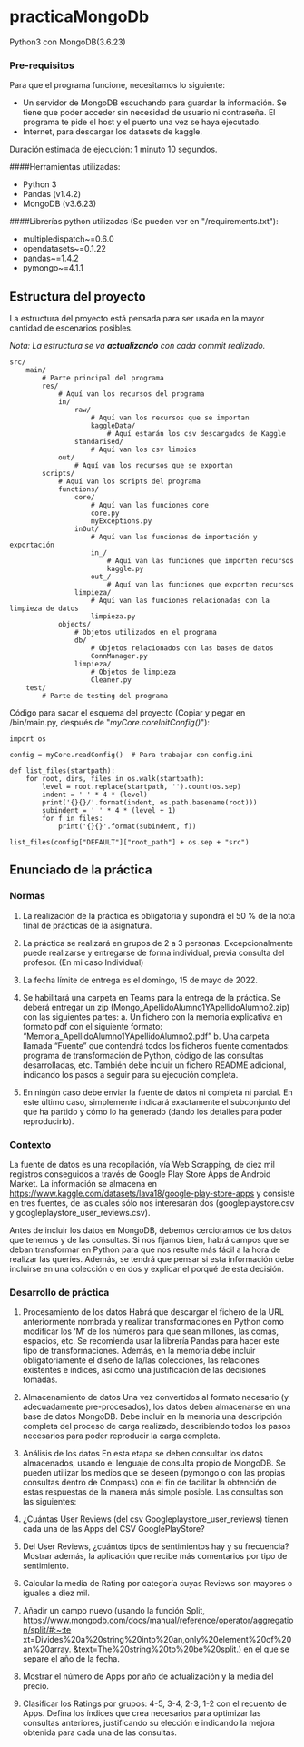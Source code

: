# practicaMongoDb
Python3 con MongoDB(3.6.23)

### Pre-requisitos

Para que el programa funcione, necesitamos lo siguiente:

- Un servidor de MongoDB escuchando para guardar la información. Se tiene que poder
acceder sin necesidad de usuario ni contraseña. El programa te pide el host y el 
 puerto una vez se haya ejecutado.
- Internet, para descargar los datasets de kaggle.

Duración estimada de ejecución: 1 minuto 10 segundos.

####Herramientas utilizadas:

- Python 3
- Pandas (v1.4.2)
- MongoDB (v3.6.23)

####Librerías python utilizadas (Se pueden  ver en "/requirements.txt"):

- multipledispatch~=0.6.0
- opendatasets~=0.1.22
- pandas~=1.4.2
- pymongo~=4.1.1

## Estructura del proyecto

La estructura del proyecto está pensada para ser usada en la mayor cantidad de escenarios posibles.

*Nota: La estructura se va **actualizando** con cada commit realizado.*

    src/
        main/
            # Parte principal del programa
            res/
                # Aquí van los recursos del programa
                in/
                    raw/
                        # Aquí van los recursos que se importan
                        kaggleData/
                            # Aquí estarán los csv descargados de Kaggle
                    standarised/
                        # Aquí van los csv limpios
                out/
                    # Aquí van los recursos que se exportan
            scripts/    
                # Aquí van los scripts del programa
                functions/
                    core/
                        # Aquí van las funciones core
                        core.py
                        myExceptions.py
                    inOut/
                        # Aquí van las funciones de importación y exportación
                        in_/
                            # Aquí van las funciones que importen recursos
                            kaggle.py
                        out_/
                            # Aquí van las funciones que exporten recursos
                    limpieza/
                        # Aquí van las funciones relacionadas con la limpieza de datos
                        limpieza.py
                objects/
                    # Objetos utilizados en el programa
                    db/
                        # Objetos relacionados con las bases de datos
                        ConnManager.py
                    limpieza/
                        # Objetos de limpieza
                        Cleaner.py
        test/
            # Parte de testing del programa


Código para sacar el esquema del proyecto (Copiar y pegar en /bin/main.py, después de "_myCore.coreInitConfig()_"):

    import os

    config = myCore.readConfig()  # Para trabajar con config.ini

    def list_files(startpath):
        for root, dirs, files in os.walk(startpath):
            level = root.replace(startpath, '').count(os.sep)
            indent = ' ' * 4 * (level)
            print('{}{}/'.format(indent, os.path.basename(root)))
            subindent = ' ' * 4 * (level + 1)
            for f in files:
                print('{}{}'.format(subindent, f))

    list_files(config["DEFAULT"]["root_path"] + os.sep + "src")


## Enunciado de la práctica

### Normas
1. La realización de la práctica es obligatoria y supondrá el 50 % de la nota final de
prácticas de la asignatura.
2. La práctica se realizará en grupos de 2 a 3 personas. Excepcionalmente puede
realizarse y entregarse de forma individual, previa consulta del profesor. (En mi caso Individual)
3. La fecha límite de entrega es el domingo, 15 de mayo de 2022.
4. Se habilitará una carpeta en Teams para la entrega de la práctica. Se deberá entregar
un zip (Mongo_ApellidoAlumno1YApellidoAlumno2.zip) con las siguientes partes:
a. Un fichero con la memoria explicativa en formato pdf con el siguiente formato:
“Memoria_ApellidoAlumno1YApellidoAlumno2.pdf”
b. Una carpeta llamada “Fuente” que contendrá todos los ficheros fuente
comentados: programa de transformación de Python, código de las consultas
desarrolladas, etc. También debe incluir un fichero README adicional,
indicando los pasos a seguir para su ejecución completa.

5. En ningún caso debe enviar la fuente de datos ni completa ni parcial. En este último
caso, simplemente indicará exactamente el subconjunto del que ha partido y cómo lo
ha generado (dando los detalles para poder reproducirlo).

### Contexto
La fuente de datos es una recopilación, vía Web Scrapping, de diez mil registros
conseguidos a través de Google Play Store Apps de Android Market. La información se
almacena en https://www.kaggle.com/datasets/lava18/google-play-store-apps y consiste en
tres fuentes, de las cuales sólo nos interesarán dos (googleplaystore.csv y
googleplaystore_user_reviews.csv).

Antes de incluir los datos en MongoDB, debemos cerciorarnos de los datos que tenemos y
de las consultas.
Si nos fijamos bien, habrá campos que se deban transformar en Python para que nos
resulte más fácil a la hora de realizar las queries. Además, se tendrá que pensar si esta
información debe incluirse en una colección o en dos y explicar el porqué de esta decisión.

### Desarrollo de práctica
1. Procesamiento de los datos
Habrá que descargar el fichero de la URL anteriormente nombrada y realizar transformaciones
en Python como modificar los ‘M’ de los números para que sean millones, las comas, espacios,
etc. Se recomienda usar la librería Pandas para hacer este tipo de transformaciones.
Además, en la memoria debe incluir obligatoriamente el diseño de la/las colecciones, las
relaciones existentes e índices, así como una justificación de las decisiones tomadas.
2. Almacenamiento de datos
Una vez convertidos al formato necesario (y adecuadamente pre-procesados), los datos deben
almacenarse en una base de datos MongoDB. Debe incluir en la memoria una descripción
completa del proceso de carga realizado, describiendo todos los pasos necesarios para poder
reproducir la carga completa.
3. Análisis de los datos
En esta etapa se deben consultar los datos almacenados, usando el lenguaje de consulta
propio de MongoDB. Se pueden utilizar los medios que se deseen (pymongo o con las propias
consultas dentro de Compass) con el fin de facilitar la obtención de estas respuestas de la
manera más simple posible.
Las consultas son las siguientes:
1. ¿Cuántas User Reviews (del csv Googleplaystore_user_reviews) tienen cada una
de las Apps del CSV GooglePlayStore?
2. Del User Reviews, ¿cuántos tipos de sentimientos hay y su frecuencia? Mostrar
además, la aplicación que recibe más comentarios por tipo de sentimiento.

3. Calcular la media de Rating por categoría cuyas Reviews son mayores o iguales a
diez mil.
4. Añadir un campo nuevo (usando la función Split,
https://www.mongodb.com/docs/manual/reference/operator/aggregation/split/#:~:te
xt=Divides%20a%20string%20into%20an,only%20element%20of%20an%20array.
&text=The%20string%20to%20be%20split.) en el que se separe el año de la fecha.
5. Mostrar el número de Apps por año de actualización y la media del precio.
6. Clasificar los Ratings por grupos: 4-5, 3-4, 2-3, 1-2 con el recuento de Apps.
Defina los índices que crea necesarios para optimizar las consultas anteriores,
justificando su elección e indicando la mejora obtenida para cada una de las consultas.

